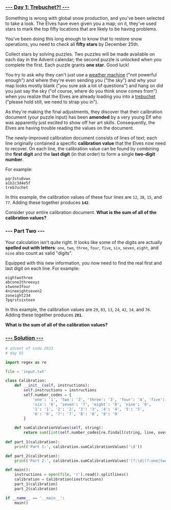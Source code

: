 ### [--- Day 1: Trebuchet?! ---](https://adventofcode.com/2023/day/1)

Something is wrong with global snow production, and you've been selected to take a look. The Elves have even given you a map; on it, they've used stars to mark the top fifty locations that are likely to be having problems.

You've been doing this long enough to know that to restore snow operations, you need to check all **fifty stars** by December 25th.

Collect stars by solving puzzles. Two puzzles will be made available on each day in the Advent calendar; the second puzzle is unlocked when you complete the first. Each puzzle grants **one star**. Good luck!

You try to ask why they can't just use a [weather machine](https://adventofcode.com/2015/day/1) ("not powerful enough") and where they're even sending you ("the sky") and why your map looks mostly blank ("you sure ask a lot of questions") and hang on did you just say the sky ("of course, where do you think snow comes from") when you realize that the Elves are already loading you into a [trebuchet](https://en.wikipedia.org/wiki/Trebuchet) ("please hold still, we need to strap you in").

As they're making the final adjustments, they discover that their calibration document (your puzzle input) has been **amended** by a very young Elf who was apparently just excited to show off her art skills. Consequently, the Elves are having trouble reading the values on the document.

The newly-improved calibration document consists of lines of text; each line originally contained a specific **calibration value** that the Elves now need to recover. On each line, the calibration value can be found by combining the **first digit** and the **last digit** (in that order) to form a single **two-digit number**.

For example:

```1abc2
pqr3stu8vwx
a1b2c3d4e5f
treb7uchet
```

In this example, the calibration values of these four lines are `12`, `38`, `15`, and `77`. Adding these together produces **`142`**.

Consider your entire calibration document. **What is the sum of all of the calibration values?**

### --- Part Two ---

Your calculation isn't quite right. It looks like some of the digits are actually **spelled out with letters**: `one`, `two`, `three`, `four`, `five`, `six`, `seven`, `eight`, and `nine` also count as valid "digits".

Equipped with this new information, you now need to find the real first and last digit on each line. For example:

```two1nine
eightwothree
abcone2threexyz
xtwone3four
4nineeightseven2
zoneight234
7pqrstsixteen
```

In this example, the calibration values are `29`, `83`, `13`, `24`, `42`, `14`, and `76`. Adding these together produces **`281`**.

**What is the sum of all of the calibration values?**

### [--- Solution ---](day-01.py)

```Python
# advent of code 2023
# day 01

import regex as re

file = 'input.txt'

class Calibration:
    def __init__(self, instructions):
        self.instructions = instructions
        self.number_codes = {
            'one': '1', 'two': '2', 'three': '3', 'four': '4', 'five': '5', 
            'six': '6', 'seven': '7', 'eight': '8', 'nine': '9', 
            '1': '1', '2': '2', '3': '3', '4': '4', '5': '5', 
            '6': '6', '7': '7', '8': '8', '9': '9'
        }

    def sumCalibrationValues(self, string):
        return sum([int(self.number_codes[re.findall(string, line, overlapped = True)[0]] + self.number_codes[re.findall(string, line, overlapped = True)[-1]]) for line in self.instructions])
    
def part_1(calibration):
    print('Part 1:', calibration.sumCalibrationValues('\d'))

def part_2(calibration):
    print('Part 2:', calibration.sumCalibrationValues('(?:\d|(?:one|two)|three|four|five|six|seven|eight|nine)'))

def main():
    instructions = open(file, 'r').read().splitlines()
    calibration = Calibration(instructions)
    part_1(calibration)
    part_2(calibration)

if __name__ == '__main__':
    main()

```